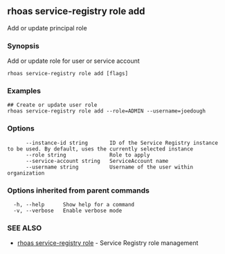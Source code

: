 ## rhoas service-registry role add

Add or update principal role

### Synopsis

Add or update role for user or service account

```
rhoas service-registry role add [flags]
```

### Examples

```
## Create or update user role
rhoas service-registry role add --role=ADMIN --username=joedough

```

### Options

```
      --instance-id string       ID of the Service Registry instance to be used. By default, uses the currently selected instance
      --role string              Role to apply
      --service-account string   ServiceAccount name
      --username string          Username of the user within organization
```

### Options inherited from parent commands

```
  -h, --help      Show help for a command
  -v, --verbose   Enable verbose mode
```

### SEE ALSO

* [rhoas service-registry role](rhoas_service-registry_role.md)	 - Service Registry role management


